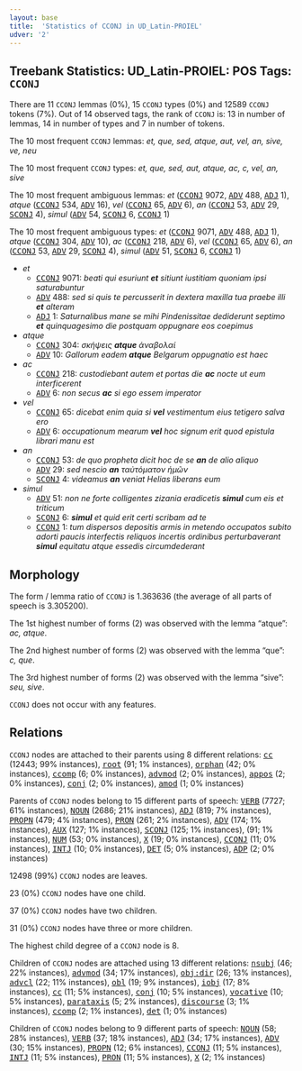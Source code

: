 ```yaml
---
layout: base
title:  'Statistics of CCONJ in UD_Latin-PROIEL'
udver: '2'
---
```


## Treebank Statistics: UD_Latin-PROIEL: POS Tags: `CCONJ`

There are 11 `CCONJ` lemmas (0%), 15 `CCONJ` types (0%) and 12589 `CCONJ` tokens (7%).
Out of 14 observed tags, the rank of `CCONJ` is: 13 in number of lemmas, 14 in number of types and 7 in number of tokens.

The 10 most frequent `CCONJ` lemmas: <em>et, que, sed, atque, aut, vel, an, sive, ve, neu</em>

The 10 most frequent `CCONJ` types:  <em>et, que, sed, aut, atque, ac, c, vel, an, sive</em>

The 10 most frequent ambiguous lemmas: <em>et</em> (<tt><a href="la_proiel-pos-CCONJ.html">CCONJ</a></tt> 9072, <tt><a href="la_proiel-pos-ADV.html">ADV</a></tt> 488, <tt><a href="la_proiel-pos-ADJ.html">ADJ</a></tt> 1), <em>atque</em> (<tt><a href="la_proiel-pos-CCONJ.html">CCONJ</a></tt> 534, <tt><a href="la_proiel-pos-ADV.html">ADV</a></tt> 16), <em>vel</em> (<tt><a href="la_proiel-pos-CCONJ.html">CCONJ</a></tt> 65, <tt><a href="la_proiel-pos-ADV.html">ADV</a></tt> 6), <em>an</em> (<tt><a href="la_proiel-pos-CCONJ.html">CCONJ</a></tt> 53, <tt><a href="la_proiel-pos-ADV.html">ADV</a></tt> 29, <tt><a href="la_proiel-pos-SCONJ.html">SCONJ</a></tt> 4), <em>simul</em> (<tt><a href="la_proiel-pos-ADV.html">ADV</a></tt> 54, <tt><a href="la_proiel-pos-SCONJ.html">SCONJ</a></tt> 6, <tt><a href="la_proiel-pos-CCONJ.html">CCONJ</a></tt> 1)

The 10 most frequent ambiguous types:  <em>et</em> (<tt><a href="la_proiel-pos-CCONJ.html">CCONJ</a></tt> 9071, <tt><a href="la_proiel-pos-ADV.html">ADV</a></tt> 488, <tt><a href="la_proiel-pos-ADJ.html">ADJ</a></tt> 1), <em>atque</em> (<tt><a href="la_proiel-pos-CCONJ.html">CCONJ</a></tt> 304, <tt><a href="la_proiel-pos-ADV.html">ADV</a></tt> 10), <em>ac</em> (<tt><a href="la_proiel-pos-CCONJ.html">CCONJ</a></tt> 218, <tt><a href="la_proiel-pos-ADV.html">ADV</a></tt> 6), <em>vel</em> (<tt><a href="la_proiel-pos-CCONJ.html">CCONJ</a></tt> 65, <tt><a href="la_proiel-pos-ADV.html">ADV</a></tt> 6), <em>an</em> (<tt><a href="la_proiel-pos-CCONJ.html">CCONJ</a></tt> 53, <tt><a href="la_proiel-pos-ADV.html">ADV</a></tt> 29, <tt><a href="la_proiel-pos-SCONJ.html">SCONJ</a></tt> 4), <em>simul</em> (<tt><a href="la_proiel-pos-ADV.html">ADV</a></tt> 51, <tt><a href="la_proiel-pos-SCONJ.html">SCONJ</a></tt> 6, <tt><a href="la_proiel-pos-CCONJ.html">CCONJ</a></tt> 1)


* <em>et</em>
  * <tt><a href="la_proiel-pos-CCONJ.html">CCONJ</a></tt> 9071: <em>beati qui esuriunt <b>et</b> sitiunt iustitiam quoniam ipsi saturabuntur</em>
  * <tt><a href="la_proiel-pos-ADV.html">ADV</a></tt> 488: <em>sed si quis te percusserit in dextera maxilla tua praebe illi <b>et</b> alteram</em>
  * <tt><a href="la_proiel-pos-ADJ.html">ADJ</a></tt> 1: <em>Saturnalibus mane se mihi Pindenissitae dediderunt septimo <b>et</b> quinquagesimo die postquam oppugnare eos coepimus</em>
* <em>atque</em>
  * <tt><a href="la_proiel-pos-CCONJ.html">CCONJ</a></tt> 304: <em>σκήψεις <b>atque</b> ἀναβολαί</em>
  * <tt><a href="la_proiel-pos-ADV.html">ADV</a></tt> 10: <em>Gallorum eadem <b>atque</b> Belgarum oppugnatio est haec</em>
* <em>ac</em>
  * <tt><a href="la_proiel-pos-CCONJ.html">CCONJ</a></tt> 218: <em>custodiebant autem et portas die <b>ac</b> nocte ut eum interficerent</em>
  * <tt><a href="la_proiel-pos-ADV.html">ADV</a></tt> 6: <em>non secus <b>ac</b> si ego essem imperator</em>
* <em>vel</em>
  * <tt><a href="la_proiel-pos-CCONJ.html">CCONJ</a></tt> 65: <em>dicebat enim quia si <b>vel</b> vestimentum eius tetigero salva ero</em>
  * <tt><a href="la_proiel-pos-ADV.html">ADV</a></tt> 6: <em>occupationum mearum <b>vel</b> hoc signum erit quod epistula librari manu est</em>
* <em>an</em>
  * <tt><a href="la_proiel-pos-CCONJ.html">CCONJ</a></tt> 53: <em>de quo propheta dicit hoc de se <b>an</b> de alio aliquo</em>
  * <tt><a href="la_proiel-pos-ADV.html">ADV</a></tt> 29: <em>sed nescio <b>an</b> ταὐτόματον ἡμῶν</em>
  * <tt><a href="la_proiel-pos-SCONJ.html">SCONJ</a></tt> 4: <em>videamus <b>an</b> veniat Helias liberans eum</em>
* <em>simul</em>
  * <tt><a href="la_proiel-pos-ADV.html">ADV</a></tt> 51: <em>non ne forte colligentes zizania eradicetis <b>simul</b> cum eis et triticum</em>
  * <tt><a href="la_proiel-pos-SCONJ.html">SCONJ</a></tt> 6: <em><b>simul</b> et quid erit certi scribam ad te</em>
  * <tt><a href="la_proiel-pos-CCONJ.html">CCONJ</a></tt> 1: <em>tum dispersos depositis armis in metendo occupatos subito adorti paucis interfectis reliquos incertis ordinibus perturbaverant <b>simul</b> equitatu atque essedis circumdederant</em>

## Morphology

The form / lemma ratio of `CCONJ` is 1.363636 (the average of all parts of speech is 3.305200).

The 1st highest number of forms (2) was observed with the lemma “atque”: <em>ac, atque</em>.

The 2nd highest number of forms (2) was observed with the lemma “que”: <em>c, que</em>.

The 3rd highest number of forms (2) was observed with the lemma “sive”: <em>seu, sive</em>.

`CCONJ` does not occur with any features.


## Relations

`CCONJ` nodes are attached to their parents using 8 different relations: <tt><a href="la_proiel-dep-cc.html">cc</a></tt> (12443; 99% instances), <tt><a href="la_proiel-dep-root.html">root</a></tt> (91; 1% instances), <tt><a href="la_proiel-dep-orphan.html">orphan</a></tt> (42; 0% instances), <tt><a href="la_proiel-dep-ccomp.html">ccomp</a></tt> (6; 0% instances), <tt><a href="la_proiel-dep-advmod.html">advmod</a></tt> (2; 0% instances), <tt><a href="la_proiel-dep-appos.html">appos</a></tt> (2; 0% instances), <tt><a href="la_proiel-dep-conj.html">conj</a></tt> (2; 0% instances), <tt><a href="la_proiel-dep-amod.html">amod</a></tt> (1; 0% instances)

Parents of `CCONJ` nodes belong to 15 different parts of speech: <tt><a href="la_proiel-pos-VERB.html">VERB</a></tt> (7727; 61% instances), <tt><a href="la_proiel-pos-NOUN.html">NOUN</a></tt> (2686; 21% instances), <tt><a href="la_proiel-pos-ADJ.html">ADJ</a></tt> (819; 7% instances), <tt><a href="la_proiel-pos-PROPN.html">PROPN</a></tt> (479; 4% instances), <tt><a href="la_proiel-pos-PRON.html">PRON</a></tt> (261; 2% instances), <tt><a href="la_proiel-pos-ADV.html">ADV</a></tt> (174; 1% instances), <tt><a href="la_proiel-pos-AUX.html">AUX</a></tt> (127; 1% instances), <tt><a href="la_proiel-pos-SCONJ.html">SCONJ</a></tt> (125; 1% instances),  (91; 1% instances), <tt><a href="la_proiel-pos-NUM.html">NUM</a></tt> (53; 0% instances), <tt><a href="la_proiel-pos-X.html">X</a></tt> (19; 0% instances), <tt><a href="la_proiel-pos-CCONJ.html">CCONJ</a></tt> (11; 0% instances), <tt><a href="la_proiel-pos-INTJ.html">INTJ</a></tt> (10; 0% instances), <tt><a href="la_proiel-pos-DET.html">DET</a></tt> (5; 0% instances), <tt><a href="la_proiel-pos-ADP.html">ADP</a></tt> (2; 0% instances)

12498 (99%) `CCONJ` nodes are leaves.

23 (0%) `CCONJ` nodes have one child.

37 (0%) `CCONJ` nodes have two children.

31 (0%) `CCONJ` nodes have three or more children.

The highest child degree of a `CCONJ` node is 8.

Children of `CCONJ` nodes are attached using 13 different relations: <tt><a href="la_proiel-dep-nsubj.html">nsubj</a></tt> (46; 22% instances), <tt><a href="la_proiel-dep-advmod.html">advmod</a></tt> (34; 17% instances), <tt><a href="la_proiel-dep-obj-dir.html">obj:dir</a></tt> (26; 13% instances), <tt><a href="la_proiel-dep-advcl.html">advcl</a></tt> (22; 11% instances), <tt><a href="la_proiel-dep-obl.html">obl</a></tt> (19; 9% instances), <tt><a href="la_proiel-dep-iobj.html">iobj</a></tt> (17; 8% instances), <tt><a href="la_proiel-dep-cc.html">cc</a></tt> (11; 5% instances), <tt><a href="la_proiel-dep-conj.html">conj</a></tt> (10; 5% instances), <tt><a href="la_proiel-dep-vocative.html">vocative</a></tt> (10; 5% instances), <tt><a href="la_proiel-dep-parataxis.html">parataxis</a></tt> (5; 2% instances), <tt><a href="la_proiel-dep-discourse.html">discourse</a></tt> (3; 1% instances), <tt><a href="la_proiel-dep-ccomp.html">ccomp</a></tt> (2; 1% instances), <tt><a href="la_proiel-dep-det.html">det</a></tt> (1; 0% instances)

Children of `CCONJ` nodes belong to 9 different parts of speech: <tt><a href="la_proiel-pos-NOUN.html">NOUN</a></tt> (58; 28% instances), <tt><a href="la_proiel-pos-VERB.html">VERB</a></tt> (37; 18% instances), <tt><a href="la_proiel-pos-ADJ.html">ADJ</a></tt> (34; 17% instances), <tt><a href="la_proiel-pos-ADV.html">ADV</a></tt> (30; 15% instances), <tt><a href="la_proiel-pos-PROPN.html">PROPN</a></tt> (12; 6% instances), <tt><a href="la_proiel-pos-CCONJ.html">CCONJ</a></tt> (11; 5% instances), <tt><a href="la_proiel-pos-INTJ.html">INTJ</a></tt> (11; 5% instances), <tt><a href="la_proiel-pos-PRON.html">PRON</a></tt> (11; 5% instances), <tt><a href="la_proiel-pos-X.html">X</a></tt> (2; 1% instances)

